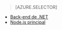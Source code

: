 > [AZURE.SELECTOR]
- [Back-end de .NET](../articles/app-service-mobile-dotnet-backend-how-to-use-server-sdk.md)
- [Node.js principal](../articles/app-service-mobile-node-backend-how-to-use-server-sdk.md)
